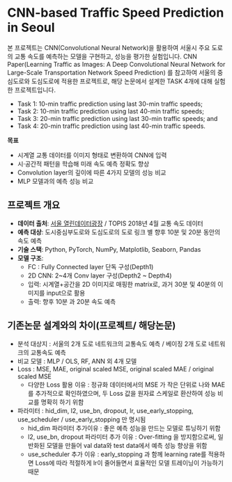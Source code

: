 # CNN-based Traffic Speed Prediction in Seoul

본 프로젝트는 CNN(Convolutional Neural Network)을 활용하여 서울시 주요 도로의 교통 속도를 예측하는 모델을 구현하고, 성능을 평가한 실험입니다.
CNN Paper(Learning Traffic as Images: A Deep Convolutional Neural Network for Large-Scale Transportation Network Speed Prediction) 를 참고하여 서울의 중심도로와 도심도로에 적용한 프로젝트로, 해당 논문에서 설계한 TASK 4개에 대해 실험한 프로젝트입니다.
- Task 1: 10-min traffic prediction using last 30-min traffic speeds;  
- Task 2: 10-min traffic prediction using last 40-min traffic speeds;  
- Task 3: 20-min traffic prediction using last 30-min traffic speeds; and 
- Task 4: 20-min traffic prediction using last 40-min traffic speeds.  


**목표**  
- 시계열 교통 데이터를 이미지 형태로 변환하여 CNN에 입력  
- 시·공간적 패턴을 학습해 미래 속도 예측 정확도 향상
- Convolution layer의 깊이에 따른 4가지 모델의 성능 비교
- MLP 모델과의 예측 성능 비교

## 프로젝트 개요
- **데이터 출처**: [서울 열린데이터광장](https://data.seoul.go.kr) / TOPIS 2018년 4월 교통 속도 데이터  
- **예측 대상**: 도시중심부도로와 도심도로의 도로 링크 별 향후 10분 및 20분 동안의 속도 예측
- **기술 스택**: Python, PyTorch, NumPy, Matplotlib, Seaborn, Pandas  
- **모델 구조**:
  - FC : Fully Connected layer 단독 구성(Depth1)
  - 2D CNN: 2~4개 Conv layer 구성(Depth2 ~ Depth4)
  - 입력: 시계열+공간을 2D 이미지로 매핑한 matrix로, 과거 30분 및 40분의 이미지를 input으로 활용  
  - 출력: 향후 10분 과 20분 속도 예측
  
## 기존논문 설계와의 차이(프로젝트/ 해당논문)
- 분석 대상지 : 서울의 2개 도로 네트워크의 교통속도 예측 / 베이징 2개 도로 네트워크의 교통속도 예측
- 비교 모델 : MLP / OLS, RF, ANN 외 4개 모델
- Loss : MSE, MAE, original scaled MSE, original scaled MAE / original scaled MSE
  - 다양한 Loss 활용 이유 : 정규화 데이터에서의 MSE 가 작은 단위로 나와 MAE를 추가적으로 확인하였으며, 두 Loss 값을 원자료 스케일로 환산하여 성능 비교를 명확히 하기 위함
- 파라미터 : hid_dim, l2, use_bn, dropout, lr, use_early_stopping, use_scheduler / use_early_stopping 만 명시됨
  - hid_dim 파라미터 추가이유 : 좋은 예측 성능을 만드는 모델로 튜닝하기 위함
  - l2, use_bn, dropout 파라미터 추가 이유 : Over-fitting 을 방지함으로써, 일반화된 모델을 만들어 val data와 test data에서 예측 성능 향상을 위함
  - use_scheduler 추가 이유 : early_stopping 과 함께 learning rate를 적용하면 Loss에 따라 적절하게 lr이 줄어들면서 효율적인 모델 트레이닝이 가능하기 때문
